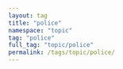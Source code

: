```yaml
---
layout: tag
title: "police"
namespace: "topic"
tag: "police"
full_tag: "topic/police"
permalink: /tags/topic/police/
---
```

